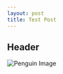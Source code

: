 ```yaml
---
layout: post
title: Test Post
---
```




## Header

![Penguin Image](https://oceanwide-4579.kxcdn.com/uploads/media-dynamic/cache/jpg_optimize/uploads/media/default/0001/40/thumb_39273_default_1600.jpeg)
